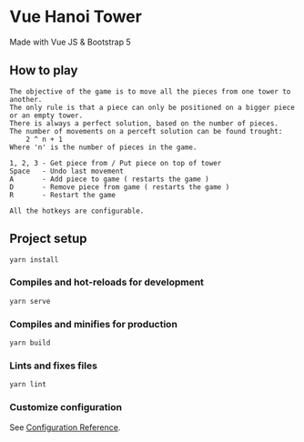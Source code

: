 # Vue Hanoi Tower

Made with Vue JS & Bootstrap 5

## How to play
```
The objective of the game is to move all the pieces from one tower to another.
The only rule is that a piece can only be positioned on a bigger piece or an empty tower.
There is always a perfect solution, based on the number of pieces.
The number of movements on a perceft solution can be found trought:
    2 ^ n + 1
Where 'n' is the number of pieces in the game.

1, 2, 3 - Get piece from / Put piece on top of tower
Space   - Undo last movement
A       - Add piece to game ( restarts the game )
D       - Remove piece from game ( restarts the game )
R       - Restart the game

All the hotkeys are configurable.
```

## Project setup
```
yarn install
```

### Compiles and hot-reloads for development
```
yarn serve
```

### Compiles and minifies for production
```
yarn build
```

### Lints and fixes files
```
yarn lint
```

### Customize configuration
See [Configuration Reference](https://cli.vuejs.org/config/).
